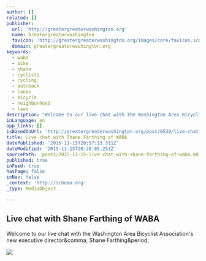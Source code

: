 ```yaml
---
author: []
related: []
publisher:
  url: 'http://greatergreaterwashington.org'
  name: Greatergreaterwashington
  favicon: 'http://greatergreaterwashington.org/images/core/favicon.ico'
  domain: greatergreaterwashington.org
keywords:
  - waba
  - bike
  - shane
  - cyclists
  - cycling
  - outreach
  - lanes
  - bicycle
  - neighborhood
  - laws
description: "Welcome to our live chat with the Washington Area Bicyclist Association's new executive director, Shane Farthing."
inLanguage: en
app_links: []
isBasedOnUrl: 'http://greatergreaterwashington.org/post/6530/live-chat-with-shane-farthing-of-waba/'
title: Live chat with Shane Farthing of WABA
datePublished: '2015-11-15T20:57:13.311Z'
dateModified: '2015-11-15T20:28:05.251Z'
sourcePath: _posts/2015-11-15-live-chat-with-shane-farthing-of-waba.md
published: true
inFeed: true
hasPage: false
inNav: false
_context: 'http://schema.org'
_type: MediaObject

---
```

<article style=""><h1>Live chat with Shane Farthing of WABA</h1><p>Welcome to our live chat with the Washington Area Bicyclist Association's new executive director&amp;comma; Shane Farthing&amp;period;</p><img src="http://greatergreater.com/authors/smiller.jpg" /></article>